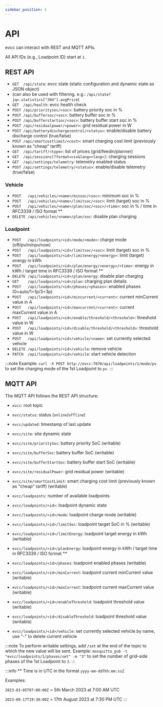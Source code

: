 ```yaml
---
sidebar_position: 5
---
```


# API

evcc can interact with REST and MQTT APIs.

All API IDs (e.g., Loadpoint ID) start at `1`.

## REST API

- `GET  /api/state`: evcc state (static configuration and dynamic state as JSON object)
- (can also be used with filtering. e.g.: `/api/state?jq=.statistics["30d"].avgPrice`)
- `GET  /api/health`: evcc health check
- `POST /api/prioritysoc/<soc>`: battery priority soc in %
- `POST /api/buffersoc/<soc>`: battery buffer soc in %
- `POST /api/bufferstartsoc/<soc>`: battery buffer start soc in %
- `POST /api/residualpower/<power>`: grid residual power in W
- `POST /api/batterydischargecontrol/<status>`: enable/disable battery discharge control (true/false)
- `POST /api/smartcostlimit/<cost>`: smart charging cost limit (previously known as "cheap" tariff)
- `GET  /api/tariff/<type>`: list of prices (grid/feedin/planner)
- `GET  /api/sessions[?format=csv&lang=<lang>]`: charging sessions
- `GET  /api/settings/telemetry`: telemetry enabled status
- `POST /api/settings/telemetry/<status>`: enable/disable telemetry (true/false)

### Vehicle

- `POST   /api/vehicles/<name>/minsoc/<soc>`: minimum soc in %
- `POST   /api/vehicles/<name>/limitsoc/<soc>`: limit (target) soc in %
- `POST   /api/vehicles/<name>/plan/soc/<soc>/<time>`: soc in % / time in RFC3339 / ISO format \*\*
- `DELETE /api/vehicles/<name>/plan/soc`: disable plan charging

### Loadpoint

- `POST   /api/loadpoints/<id>/mode/<mode>`: charge mode (off/pv/minpv/now)
- `POST   /api/loadpoints/<id>/limitsoc/<soc>`: limit (target) soc in %
- `POST   /api/loadpoints/<id>/limitenergy/<energy>`: limit (target) energy in kWh
- `POST   /api/loadpoints/<id>/plan/energy/<energy>/<time>`: energy in kWh / target time in RFC3339 / ISO format \*\*
- `DELETE /api/loadpoints/<id>/plan/energy`: disable plan charging
- `GET    /api/loadpoints/<id>/plan`: charging plan details
- `POST   /api/loadpoints/<id>/phases/<phases>`: enabled phases (0=auto/1=1p/3=3p)
- `POST   /api/loadpoints/<id>/mincurrent/<current>`: current minCurrent value in A
- `POST   /api/loadpoints/<id>/maxcurrent/<current>`: current maxCurrent value in A
- `POST   /api/loadpoints/<id>/enable/threshold/<threshold>`: threshold value in W
- `POST   /api/loadpoints/<id>/disable/threshold/<threshold>`: threshold value in W
- `POST   /api/loadpoints/<id>/vehicle/<name>`: set currently selected vehicle
- `DELETE /api/loadpoints/<id>/vehicle`: remove vehicle
- `PATCH  /api/loadpoints/<id>/vehicle`: start vehicle detection

:::note
Example: `curl -X POST http://evcc:7070/api/loadpoints/1/mode/pv` to set the charging mode of the 1st Loadpoint to `pv`.
:::

## MQTT API

The MQTT API follows the REST API structure:

- `evcc`: root topic
- `evcc/status`: status (`online`/`offline`)
- `evcc/updated`: timestamp of last update

- `evcc/site`: site dynamic state
- `evcc/site/prioritySoc`: battery priority SoC (writable)
- `evcc/site/bufferSoc`: battery buffer SoC (writable)
- `evcc/site/bufferStartSoc`: battery buffer start SoC (writable)
- `evcc/site/residualPower`: grid residual power (writable)
- `evcc/site/smartCostLimit`: smart charging cost limit (previously known as "cheap" tariff) (writable)

- `evcc/loadpoints`: number of available loadpoints
- `evcc/loadpoints/<id>`: loadpoint dynamic state
- `evcc/loadpoints/<id>/mode`: loadpoint charge mode (writable)
- `evcc/loadpoints/<id>/limitSoc`: loadpoint target SoC in % (writable)
- `evcc/loadpoints/<id>/limitEnergy`: loadpoint target energy in kWh (writable)
- `evcc/loadpoints/<id>/planEnergy`: loadpoint energy in kWh / target time in RFC3339 / ISO format \*\*
- `evcc/loadpoints/<id>/phases`: loadpoint enabled phases (writable)
- `evcc/loadpoints/<id>/minCurrent`: loadpoint current minCurrent value (writable)
- `evcc/loadpoints/<id>/maxCurrent`: loadpoint current maxCurrent value (writable)
- `evcc/loadpoints/<id>/enableThreshold`: loadpoint threshold value (writable)
- `evcc/loadpoints/<id>/disableThreshold`: loadpoint threshold value (writable)
- `evcc/loadpoints/<id>/vehicle`: set currently selected vehicle by name, use "-" to delete current vehicle

:::note
To perform writable settings, add `/set` at the end of the topic to which the new value will be sent.
Example: `mosquitto_pub -t "evcc/loadpoints/1/phases/set" -m "3"` to set the number of grid-side phases of the 1st Loadpoint to `3`.
:::

:::info
\*\* Time is in UTC in the format `yyyy-mm-ddThh:mm:ssZ`

Examples:

`2023-03-05T07:00:00Z` = 5th March 2023 at 7:00 AM UTC

`2023-08-17T19:30:00Z` = 17th August 2023 at 7:30 PM UTC
:::

```

```
